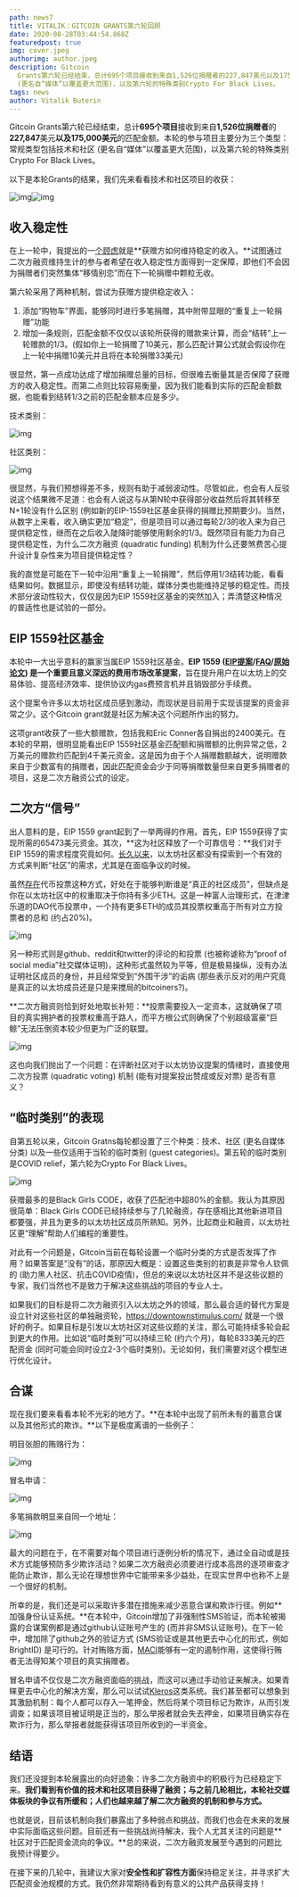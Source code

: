 ```yaml
---
path: news7
title: VITALIK：GITCOIN GRANTS第六轮回顾
date: 2020-08-28T03:44:54.868Z
featuredpost: true
img: cover.jpeg
authorimg: author.jpeg
description: Gitcoin
  Grants第六轮已经结束，总计695个项目接收到来自1,526位捐赠者的227,847美元以及175,000美元的匹配金额。本轮的参与项目主要分为三个类型：常规类型包括技术和社区
  (更名自“媒体”以覆盖更大范围)，以及第六轮的特殊类别Crypto For Black Lives。
tags: news
author: Vitalik Buterin
---
```

Gitcoin Grants第六轮已经结束，总计**695个项目**接收到来自**1,526位捐赠者**的**227,847**美元**以及175,000美元**的匹配金额。本轮的参与项目主要分为三个类型：常规类型包括技术和社区 (更名自“媒体”以覆盖更大范围)，以及第六轮的特殊类别Crypto For Black Lives。

以下是本轮Grants的结果，我们先来看看技术和社区项目的收获：

![img](https://news.ethereum.cn/wp-content/uploads/2020/08/p1.jpg)![img](https://news.ethereum.cn/wp-content/uploads/2020/08/p1%EF%BC%882%EF%BC%89.jpg)

## **收入稳定性**

在上一轮中，我提出的一[个顾虑](https://vitalik.ca/general/2020/04/30/round5.html)就是**获赠方如何维持稳定的收入。**试图通过二次方融资维持生计的参与者希望在收入稳定性方面得到一定保障，即他们不会因为捐赠者们突然集体“移情别恋”而在下一轮捐赠中颗粒无收。

第六轮采用了两种机制，尝试为获赠方提供稳定收入：

1. 添加“购物车”界面，能够同时进行多笔捐赠，其中附带显眼的“重复上一轮捐赠”功能
2. 增加一条规则，匹配金额不仅仅以该轮所获得的赠款来计算，而会“结转”上一轮赠款的1/3。(假如你上一轮捐赠了10美元，那么匹配计算公式就会假设你在上一轮中捐赠10美元并且将在本轮捐赠33美元)

很显然，第一点成功达成了增加捐赠总量的目标，但很难去衡量其是否保障了获赠方的收入稳定性。而第二点则比较容易衡量，因为我们能看到实际的匹配金额数据，也能看到结转1/3之前的匹配金额本应是多少。

技术类别：

![img](https://news.ethereum.cn/wp-content/uploads/2020/08/p2.png)

社区类别：

![img](https://news.ethereum.cn/wp-content/uploads/2020/08/p3.png)

很显然，与我们预想得差不多，规则有助于减弱波动性。尽管如此，也会有人反驳说这个结果微不足道：也会有人说这与从第N轮中获得部分收益然后将其转移至N+1轮没有什么区别 (例如新的EIP-1559社区基金获得的捐赠比预期要少)。当然，从数字上来看，收入确实更加“稳定”，但是项目可以通过每轮2/3的收入来为自己提供稳定性，继而在之后收入陡降时能够使用剩余的1/3。既然项目有能力为自己提供稳定性，为什么二次方融资 (quadratic funding) 机制为什么还要煞费苦心提升设计复杂性来为项目提供稳定性？

我的直觉是可能在下一轮中沿用“重复上一轮捐赠”，然后停用1/3结转功能，看看结果如何。数据显示，即使没有结转功能，媒体分类也能维持足够的稳定性。而技术部分波动性较大，仅仅是因为EIP 1559社区基金的突然加入；弄清楚这种情况的普适性也是试验的一部分。

## EIP 1559社区基金

本轮中一大出乎意料的赢家当属EIP 1559社区基金。**EIP 1559 ([EIP提案](https://github.com/ethereum/EIPs/issues/1559)/[FAQ](https://notes.ethereum.org/Wjr1SnW-QaST7phX9C5wkg?view)/[原始论文](https://ethresear.ch/t/draft-position-paper-on-resource-pricing/2838)) 是一个重要且意义深远的费用市场改革提案**，旨在提升用户在以太坊上的交易体验、提高经济效率、提供协议内gas费预言机并且销毁部分手续费。

这个提案令许多以太坊社区成员感到激动，而现状是目前用于实现该提案的资金非常之少。这个Gitcoin grant就是社区为解决这个问题所作出的努力。

这项grant收获了一些大额赠款，包括我和Eric Conner各自捐出的2400美元。在本轮的早期，很明显能看出EIP 1559社区基金匹配额和捐赠额的比例异常之低，2万美元的赠款约匹配到4千美元资金。这是因为由于个人捐赠数额越大，说明赠款来自于少数富有的捐赠者，因此匹配资金会少于同等捐赠数量但来自更多捐赠者的项目，这是二次方融资公式的设定。

## **二次方“信号”**

出人意料的是，EIP 1559 grant起到了一举两得的作用。首先，EIP 1559获得了实现所需的65473美元资金。其次，**这为社区释放了一个可靠信号：**我们对于EIP 1559的需求程度究竟如何。[长久以来](https://vitalik.ca/general/2017/12/17/voting.html)，以太坊社区都没有探索到一个有效的方式来判断“社区”的需求，尤其是在面临争议的时候。

虽然[存在](https://www.etherchain.org/coinvote)代币投票这种方式，好处在于能够判断谁是“真正的社区成员”，但缺点是你在以太坊社区中的权重取决于你持有多少ETH。这是一种富人治理形式，在津津乐道的DAO代币投票中，一个持有更多ETH的成员其投票权重高于所有对立方投票者的总和 (约占20%)。

![img](https://news.ethereum.cn/wp-content/uploads/2020/08/p4.png)

另一种形式则是github、reddit和twitter的评论的和投票 (也被称谑称为“proof of social media”社交媒体证明)，这种形式虽然较为平等，但是极易操纵，没有办法证明社区成员的身份，并且经常受到“外围干涉”的诟病 (那些表示反对的用户究竟是真正的以太坊成员还是只是来搅局的bitcoiners?)。

**二次方融资则恰到好处地取长补短：**投票需要投入一定资本，这就确保了项目的真实拥护者的投票权重高于路人，而平方根公式则确保了个别超级富豪“巨鲸”无法压倒资本较少但更为广泛的联盟。

![img](https://news.ethereum.cn/wp-content/uploads/2020/08/p5.png)

这也向我们抛出了一个问题：在评断社区对于以太坊协议提案的情绪时，直接使用二次方投票 (quadratic voting) 机制 (能有对提案投出赞成或反对票) 是否有意义？

## “临时类别”的表现

自第五轮以来，Gitcoin Gratns每轮都设置了三个种类：技术、社区 (更名自媒体分类) 以及一些仅适用于当轮的临时类别 (guest categories)。第五轮的临时类别是COVID relief，第六轮为Crypto For Black Lives。

![img](https://news.ethereum.cn/wp-content/uploads/2020/08/p62.jpg)

获赠最多的是Black Girls CODE，收获了匹配池中超80%的金额。我认为其原因很简单：Black Girls CODE已经持续参与了几轮融资，存在感相比其他新进项目都要强，并且为更多的以太坊社区成员所熟知。另外，比起商业和融资，以太坊社区更“理解”帮助人们编程的重要性。

对此有一个问题是，Gitcoin当前在每轮设置一个临时分类的方式是否发挥了作用？如果答案是“没有”的话，那原因大概是：设置这些类别的初衷是非常令人钦佩的 (助力黑人社区、抗击COVID疫情)，但总的来说以太坊社区并不是这些议题的专家，我们当然也不是致力于解决这些挑战的项目的专业人士。

如果我们的目标是将二次方融资引入以太坊之外的领域，那么最合适的替代方案是设立针对这些社区的单独融资轮，https://downtownstimulus.com/ 就是一个很好的例子。如果目标是引发以太坊社区对这些议题的关注，那么可能持续多轮会起到更大的作用。比如说“临时类别”可以持续三轮 (约六个月)，每轮8333美元的匹配资金 (同时可能会同时设立2-3个临时类别)。无论如何，我们需要对这个模型进行优化设计。

## **合谋**

现在我们要来看看本轮不光彩的地方了。**在本轮中出现了前所未有的蓄意合谋以及其他形式的欺诈。**以下是极度离谱的一些例子：

明目张胆的贿赂行为：

![img](https://news.ethereum.cn/wp-content/uploads/2020/08/p7.jpeg)

冒名申请：

![img](https://news.ethereum.cn/wp-content/uploads/2020/08/p8.png)

多笔捐款明显来自同一个地址：

![img](https://news.ethereum.cn/wp-content/uploads/2020/08/p9.png)

最大的问题在于，在不需要对每个项目进行逐例分析的情况下，通过全自动或是技术方式能够预防多少欺诈活动？如果二次方融资必须要进行成本高昂的逐项审查才能防止欺诈，那么无论在理想世界中它能带来多少益处，在现实世界中也称不上是一个很好的机制。

所幸的是，我们还是可以采取许多潜在措施来减少恶意合谋和欺诈行径。例如**加强身份认证系统。**在本轮中，Gitcoin增加了非强制性SMS验证，而本轮被揭露的合谋案例都是通过github认证账号产生的 (而并非SMS认证账号)。在下一轮中，增加除了github之外的验证方式 (SMS验证或是其他更去中心化的形式，例如BrightID) 是可行的。针对贿赂方面，[MACI](https://github.com/appliedzkp/maci)能够有一定的遏制作用，这使得行贿者无法得知某个项目的真实捐赠者。

冒名申请不仅仅是二次方融资面临的挑战，而这可以通过手动验证来解决。如果青睐更去中心化的解决方案，那么可以试试[Kleros](https://kleros.io/)这类系统。我们甚至都可以想象到其激励机制：每个人都可以存入一笔押金，然后将某个项目标记为欺诈，从而引发调查；如果该项目被证明是正当的，那么举报者就会失去押金，如果项目确实存在欺诈行为，那么举报者就能获得该项目所收到的一半资金。

## **结语**

我们还没提到本轮展露出的向好迹象：许多二次方融资中的积极行为已经稳定下来。**我们看到有价值的技术和社区项目获得了融资；与之前几轮相比，本轮社交媒体板块的争议有所缓和；人们也越来越了解二次方融资的机制和参与方式。**

也就是说，目前该机制向我们暴露出了多种弱点和挑战，而我们也会在未来的发展中实际面临这些问题。目前还有一些挑战尚待解决，我个人尤其关注的问题是**社区对于匹配资金流向的争议。**总的来说，二次方融资发展至今遇到的问题比我预计得要少。

在接下来的几轮中，我建议大家对**安全性和扩容性方面**保持稳定关注，并寻求扩大匹配资金池规模的方式。我仍然非常期待看到有意义的公共产品获得支持！